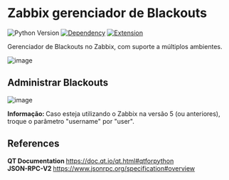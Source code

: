 # Zabbix gerenciador de Blackouts

![Python Version](https://img.shields.io/badge/python-3.13|3.12-blue)
[![Dependency](https://img.shields.io/badge/library-PyQt5-orange)](https://pypi.org/project/PyQt5/)
[![Extension](https://img.shields.io/badge/extension-Zabbix-red)](https://www.zabbix.com/br/)

<p>Gerenciador de Blackouts no Zabbix, com suporte a múltiplos ambientes.</p>

![image](https://github.com/user-attachments/assets/92d00b4a-16db-40f2-88de-737d0105d47d)

## Administrar Blackouts 

![image](https://github.com/user-attachments/assets/a318e2e4-94bb-4334-85f2-604ab9599bf3)

<strong> Informação: </strong> Caso esteja utilizando o Zabbix na versão 5 (ou anteriores), troque o parâmetro "username" por "user". 

## References
<strong> QT Documentation </strong> https://doc.qt.io/qt.html#qtforpython
<br>
<strong> JSON-RPC-V2 </strong> https://www.jsonrpc.org/specification#overview
